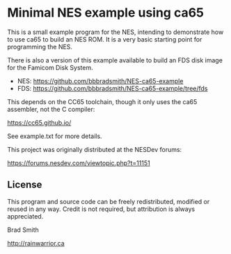 # Minimal NES example using ca65

This is a small example program for the NES, intending to demonstrate how to use ca65 to build an NES ROM.
It is a very basic starting point for programming the NES.

There is also a version of this example available to build an FDS disk image for the Famicom Disk System.

* NES: https://github.com/bbbradsmith/NES-ca65-example
* FDS: https://github.com/bbbradsmith/NES-ca65-example/tree/fds

This depends on the CC65 toolchain, though it only uses the ca65 assembler, not the C compiler:

https://cc65.github.io/

See example.txt for more details.

This project was originally distributed at the NESDev forums:

https://forums.nesdev.com/viewtopic.php?t=11151

## License

This program and source code can be freely redistributed, modified or reused in any way.
Credit is not required, but attribution is always appreciated.

Brad Smith

http://rainwarrior.ca
